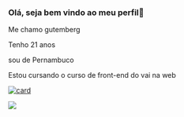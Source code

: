 ### Olá, seja bem vindo ao meu perfil👋

Me chamo gutemberg

Tenho 21 anos 

sou de Pernambuco

Estou cursando o curso de front-end do vai na web




[![card](https://github-readme-stats.vercel.app/api?username=bergsantos0&theme=dark)](https://github.com/anuraghazra/github-readme-stats)

<img src="https://img.shields.io/badge/HTML5-E34F26?style=for-the-badge&logo=html5&logoColor=white"/>
<!--
**bergsantos0/bergsantos0** is a ✨ _special_ ✨ repository because its `README.md` (this file) appears on your GitHub profile.

Here are some ideas to get you started:

- 🔭 I’m currently working on ...
- 🌱 I’m currently learning ...
- 👯 I’m looking to collaborate on ...
- 🤔 I’m looking for help with ...
- 💬 Ask me about ...
- 📫 How to reach me: ...
- 😄 Pronouns: ...
- ⚡ Fun fact: ...
-->

